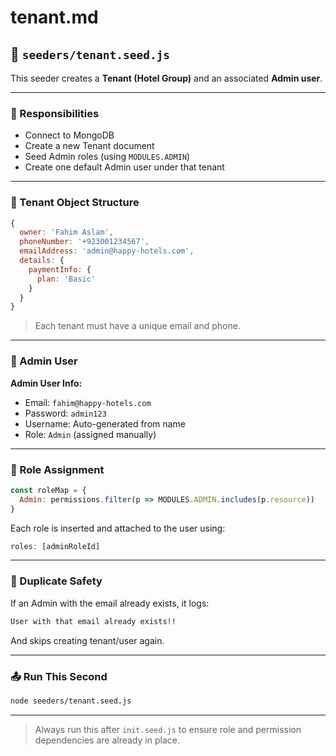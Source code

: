 # tenant.md

## 🏢 `seeders/tenant.seed.js`

This seeder creates a **Tenant (Hotel Group)** and an associated **Admin user**.

---

### 🔗 Responsibilities

* Connect to MongoDB
* Create a new Tenant document
* Seed Admin roles (using `MODULES.ADMIN`)
* Create one default Admin user under that tenant

---

### 🏨 Tenant Object Structure

```js
{
  owner: 'Fahim Aslam',
  phoneNumber: '+923001234567',
  emailAddress: 'admin@happy-hotels.com',
  details: {
    paymentInfo: {
      plan: 'Basic'
    }
  }
}
```

> Each tenant must have a unique email and phone.

---

### 👤 Admin User

**Admin User Info:**

* Email: `fahim@happy-hotels.com`
* Password: `admin123`
* Username: Auto-generated from name
* Role: `Admin` (assigned manually)

---

### 🎯 Role Assignment

```js
const roleMap = {
  Admin: permissions.filter(p => MODULES.ADMIN.includes(p.resource))
}
```

Each role is inserted and attached to the user using:

```js
roles: [adminRoleId]
```

---

### 🧠 Duplicate Safety

If an Admin with the email already exists, it logs:

```txt
User with that email already exists!!
```

And skips creating tenant/user again.

---

### 📤 Run This Second

```bash
node seeders/tenant.seed.js
```

---

> Always run this after `init.seed.js` to ensure role and permission dependencies are already in place.